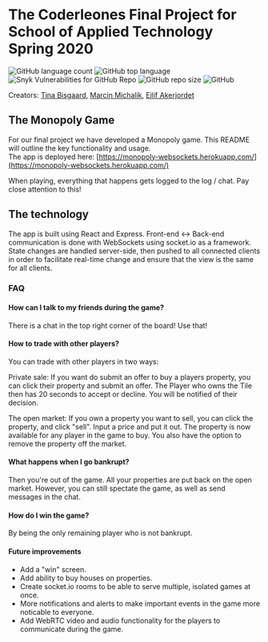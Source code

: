 # The Coderleones Final Project for </Salt> School of Applied Technology Spring 2020 
![GitHub language count](https://img.shields.io/github/languages/count/terragady/final-project)
![GitHub top language](https://img.shields.io/github/languages/top/terragady/final-project)
![Snyk Vulnerabilities for GitHub Repo](https://img.shields.io/snyk/vulnerabilities/github/terragady/final-project)
![GitHub repo size](https://img.shields.io/github/repo-size/terragady/final-project)
![GitHub](https://img.shields.io/github/license/terragady/final-project)

Creators: [Tina Bisgaard](https://github.com/Tionbai), [Marcin Michalik](https://github.com/terragady/), [Eilif Akerjordet](https://github.com/EilifAkerjordet)

## The Monopoly Game
For our final project we have developed a Monopoly game. This README will outline the key functionality and usage.  
The app is deployed here: [https://monopoly-websockets.herokuapp.com/](https://monopoly-websockets.herokuapp.com/)

When playing, everything that happens gets logged to the log / chat. Pay close attention to this!

## The technology
The app is built using React and Express. Front-end <-> Back-end communication is done with WebSockets using socket.io as a framework. State changes are handled server-side, then pushed to all connected clients in order to facilitate real-time change and ensure that the view is the same for all clients.

### FAQ
#### How can I talk to my friends during the game?
There is a chat in the top right corner of the board! Use that!

#### How to trade with other players?
You can trade with other players in two ways:  

Private sale: If you want do submit an offer to buy a players property, you can click their property and submit an offer.
The Player who owns the Tile then has 20 seconds to accept or decline. You will be notified of their decision.  

The open market: If you own a property you want to sell, you can click the property, and click "sell". Input a price and put it out. The property is now available for any player in the game to buy. You also have the option to remove the property off the market.

#### What happens when I go bankrupt?
Then you're out of the game. All your properties are put back on the open market. However, you can still spectate the game, as well as send messages in the chat.

#### How do I win the game?
By being the only remaining player who is not bankrupt.

#### Future improvements
  * Add a "win" screen.
  * Add ability to buy houses on properties.
  * Create socket.io rooms to be able to serve multiple, isolated games at once.
  * More notifications and alerts to make important events in the game more noticable to everyone.
  * Add WebRTC video and audio functionality for the players to communicate during the game.


